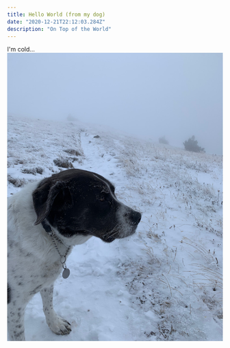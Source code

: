 ```yaml
---
title: Hello World (from my dog)
date: "2020-12-21T22:12:03.284Z"
description: "On Top of the World"
---
```

I'm cold...
![Madison The Dog](./IMG_2020.jpeg)